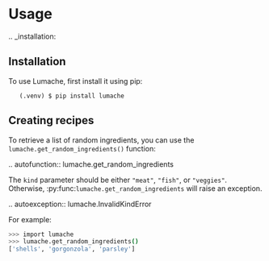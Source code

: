 # Usage

.. _installation:

## Installation

To use Lumache, first install it using pip:

```shell
   (.venv) $ pip install lumache
```

## Creating recipes

To retrieve a list of random ingredients,
you can use the `lumache.get_random_ingredients()` function:

.. autofunction:: lumache.get_random_ingredients

The `kind` parameter should be either `"meat"`, `"fish"`,
or `"veggies"`. Otherwise, :py:func:`lumache.get_random_ingredients`
will raise an exception.


.. autoexception:: lumache.InvalidKindError

For example:

```bash
>>> import lumache
>>> lumache.get_random_ingredients()
['shells', 'gorgonzola', 'parsley']
```

